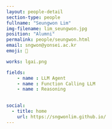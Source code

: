 ```yaml
---
layout: people-detail
section-type: people
fullname: "Seungwon Lim"
img-filename: lim_seungwon.jpg
position: "Alumni"
permalink: people/seungwon.html
email: sngwon@yonsei.ac.kr
emoji: 🤗

works: lgai.png

fields:
    - name : LLM Agent
    - name : Function Calling LLM
    - name : Reasoning
    

social:
  - title: home
    url: https://sngwonlim.github.io/
---
```


